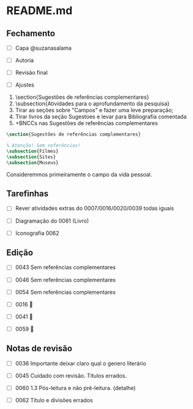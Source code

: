 README.md
======


Fechamento
----------
- [ ] Capa @suzanasalama
- [ ] Autoria 
- [ ] Revisão final
- [ ] Ajustes 


1. \section{Sugestões de referências complementares}
1. \subsection{Atividades para o aprofundamento da pesquisa}
1. Tirar as seções sobre "Campos" e fazer uma leve preparação; 
2. Tirar livros da seção Sugestoes e levar para Bibliografia comentada
3. +BNCCs nas Sugestões de referências complementares

```tex
\section{Sugestões de referências complementares}

% Atenção! Sem referências!
\subsection{Filmes}
\subsection{Sites}
\subsection{Museus}

```


Consideremmos primeiramente o campo da vida pessoal.

Tarefinhas 
----------

- [ ] Rever atividades extras do 0007/0016/0020/0039 todas iguais
- [ ] Diagramação do 0061 (Livro)
- [ ] Iconografia 0062


## Edição
- [ ] 0043 Sem referências complementares
- [ ] 0046 Sem referências complementares
- [ ] 0054 Sem referências complementares
- [ ] 0016 🚧
- [ ] 0041 🚧
- [ ] 0059 🚧


## Notas de revisão

- [ ] 0036 Importante deixar claro qual o genero literário
- [ ] 0045 Cuidado com revisão. Títulos errados. 
- [ ] 0060 1.3 Pós-leitura e não pré-leitura. (detalhe)
- [ ] 0062 Título e divisões errados


